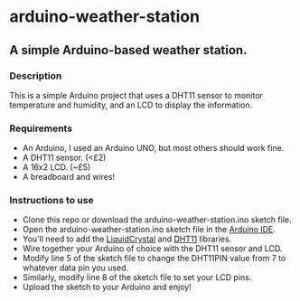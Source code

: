 # arduino-weather-station

## A simple Arduino-based weather station.

### Description

This is a simple Arduino project that uses a DHT11 sensor to monitor temperature and humidity, and an LCD to display the information.

### Requirements

- An Arduino, I used an Arduino UNO, but most others should work fine.
- A DHT11 sensor. (<£2)
- A 16x2 LCD. (~£5)
- A breadboard and wires!

### Instructions to use

- Clone this repo or download the arduino-weather-station.ino sketch file.
- Open the arduino-weather-station.ino sketch file in the [Arduino IDE](https://www.arduino.cc/en/software).
- You'll need to add the [LiquidCrystal](https://www.arduino.cc/reference/en/libraries/liquidcrystal/) and [DHT11](https://playground.arduino.cc/Main/DHT11Lib/) libraries.
- Wire together your Arduino of choice with the DHT11 sensor and LCD.
- Modify line 5 of the sketch file to change the DHT11PIN value from 7 to whatever data pin you used.
- Similarly, modify line 8 of the sketch file to set your LCD pins.
- Upload the sketch to your Arduino and enjoy!
